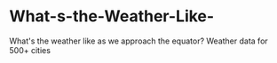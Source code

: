 # What-s-the-Weather-Like-
What's the weather like as we approach the equator? Weather data for 500+ cities
